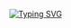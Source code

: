[![Typing SVG](https://readme-typing-svg.herokuapp.com?size=40&duration=5500&color=D5E2F7&center=true&vCenter=true&width=1200&height=200&lines=Hi+there+!!+My+Name+is+wimpy+Katana)](https://git.io/typing-svg)

<!--
**wimpykatana/wimpykatana** is a ✨ _special_ ✨ repository because its `README.md` (this file) appears on your GitHub profile.

Here are some ideas to get you started:

- 🔭 I’m currently working on ...
- 🌱 I’m currently learning ...
- 👯 I’m looking to collaborate on ...
- 🤔 I’m looking for help with ...
- 💬 Ask me about ...
- 📫 How to reach me: ...
- 😄 Pronouns: ...
- ⚡ Fun fact: ...
-->
